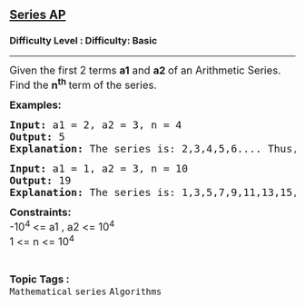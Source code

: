 <h2><a href="https://www.geeksforgeeks.org/problems/series-ap5310/1?page=5&difficulty=Basic&sortBy=submissions">Series AP</a></h2><h3>Difficulty Level : Difficulty: Basic</h3><hr><div class="problems_problem_content__Xm_eO"><p><span style="font-size: 18px;">Given the first 2 terms <strong>a1</strong> and <strong>a2 </strong>of an Arithmetic Series. Find the <strong>n<sup>th</sup> </strong>term of the series.&nbsp;</span></p>
<p><span style="font-size: 18px;"><strong>Examples:</strong></span></p>
<pre><span style="font-size: 18px;"><strong>Input: </strong>a1 = 2, a2 = 3, n = 4
<strong>Output: </strong>5
<strong>Explanation: </strong>The series is: 2,3,4,5,6.... Thus, the 4th term is 5.</span></pre>
<pre><span style="font-size: 18px;"><strong>Input: </strong>a1 = 1, a2 = 3, n = 10
<strong>Output: </strong>19
<strong>Explanation: </strong>The series is: 1,3,5,7,9,11,13,15,17,19,21.. Thus, the 10th term is 19.</span></pre>
<p><span style="font-size: 18px;"><strong>Constraints:</strong><br>-10<sup>4 </sup>&lt;= a1 , a2 &lt;= 10<sup>4</sup><br>1 &lt;= n &lt;= 10<sup>4</sup></span></p></div><br><p><span style=font-size:18px><strong>Topic Tags : </strong><br><code>Mathematical</code>&nbsp;<code>series</code>&nbsp;<code>Algorithms</code>&nbsp;